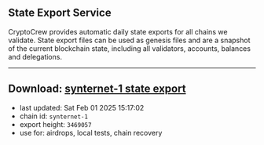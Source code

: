 ## State Export Service
CryptoCrew provides automatic daily state exports for all chains we validate. State export files can be used as genesis files and are a snapshot of the current blockchain state, including all validators, accounts, balances and delegations.

---
**Download: [synternet-1 state export](https://dl-eu2.ccvalidators.com/SERVICE/synternet/synternet-1_export_3469057.json)**
---

- last updated: Sat Feb 01 2025 15:17:02
- chain id: `synternet-1`
- export height: `3469057`
- use for: airdrops, local tests, chain recovery
